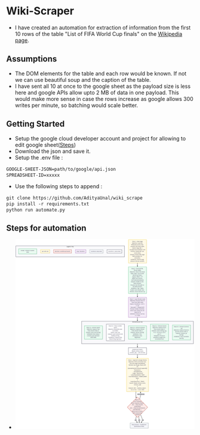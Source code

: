 # Wiki-Scraper

- I have created an automation for extraction of information from the first 10 rows of the table "List of FIFA World Cup finals" on the [Wikipedia page](https://en.wikipedia.org/wiki/List_of_FIFA_World_Cup_finals).

## Assumptions

- The DOM elements for the table and each row would be known. If not we can use beautiful soup and the caption of the table.
- I have sent all 10 at once to the google sheet as the payload size is less here and google APIs allow upto 2 MB of data in one payload. This would make more sense in case the rows increase as google allows 300 writes per minute, so batching would scale better.

## Getting Started
- Setup the google cloud developer account and project for allowing to edit google sheet([Steps](https://ai2.appinventor.mit.edu/reference/other/googlesheets-api-setup.html))
- Download the json and save it.
- Setup the .env file :
```
GOOGLE-SHEET-JSON=path/to/google/api.json
SPREADSHEET-ID=xxxxx
```
- Use the following steps to append :
```
git clone https://github.com/AdityaUnal/wiki_scrape
pip install -r requirements.txt
python run automate.py
```
## Steps for automation
- ![alt text](https://github.com/AdityaUnal/wiki_scrape/blob/main/flow-chart.png)
